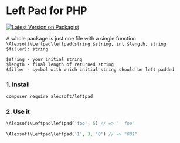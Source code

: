 # Left Pad for PHP

[![Latest Version on Packagist](https://img.shields.io/packagist/v/alexsoft/leftpad.svg?style=flat)](https://packagist.org/packages/alexsoft/leftpad)

A whole package is just one file with a single function `\Alexsoft\Leftpad\leftpad(string $string, int $length, string $filler): string`

    $string - your initial string
    $length - final length of returned string
    $filler - symbol with which initial string should be left padded

### 1. Install
```bash
composer require alexsoft/leftpad
```

### 2. Use it
```php
\Alexsoft\Leftpad\leftpad('foo', 5) // => "  foo"

\Alexsoft\Leftpad\leftpad('1', 3, '0') // => "001"
```
